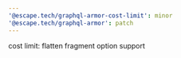 ```yaml
---
'@escape.tech/graphql-armor-cost-limit': minor
'@escape.tech/graphql-armor': patch
---
```


cost limit: flatten fragment option support
